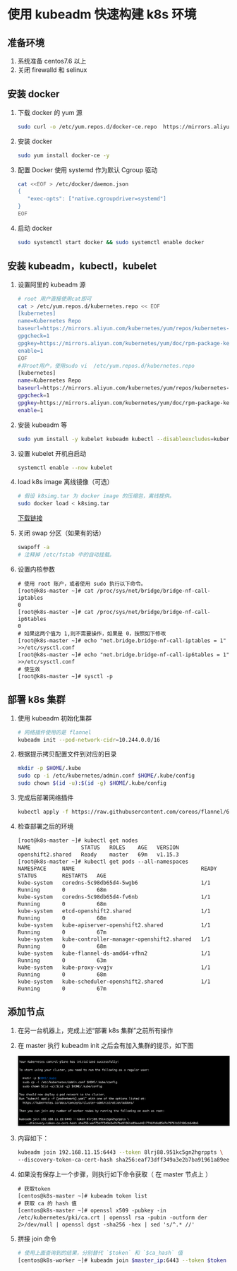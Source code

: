 # 使用 kubeadm 快速构建 k8s 环境

## 准备环境

1. 系统准备 centos7.6 以上
2. 关闭 firewalld 和 selinux

## 安装 docker

1. 下载 docker 的 yum 源

    ```bash
    sudo curl -o /etc/yum.repos.d/docker-ce.repo  https://mirrors.aliyun.com/docker-ce/linux/centos/docker-ce.repo
    ```

2. 安装 docker

    ```bash
    sudo yum install docker-ce -y
    ```

3. 配置 Docker 使用 systemd 作为默认 Cgroup 驱动

    ```bash
    cat <<EOF > /etc/docker/daemon.json
    {
       "exec-opts": ["native.cgroupdriver=systemd"]
    }
    EOF
    ```

4. 启动 docker

    ```bash
    sudo systemctl start docker && sudo systemctl enable docker
    ```

## 安装 kubeadm，kubectl，kubelet

1. 设置阿里的 kubeadm 源

    ```bash
    # root 用户直接使用cat即可
    cat > /etc/yum.repos.d/kubernetes.repo << EOF
    [kubernetes]
    name=Kubernetes Repo
    baseurl=https://mirrors.aliyun.com/kubernetes/yum/repos/kubernetes-el7-x86_64/
    gpgcheck=1
    gpgkey=https://mirrors.aliyun.com/kubernetes/yum/doc/rpm-package-key.gpg
    enable=1
    EOF
    #非root用户，使用sudo vi  /etc/yum.repos.d/kubernetes.repo
    [kubernetes]
    name=Kubernetes Repo
    baseurl=https://mirrors.aliyun.com/kubernetes/yum/repos/kubernetes-el7-x86_64/
    gpgcheck=1
    gpgkey=https://mirrors.aliyun.com/kubernetes/yum/doc/rpm-package-key.gpg
    enable=1
    ```

2. 安装 kubeadm 等

    ```bash
    sudo yum install -y kubelet kubeadm kubectl --disableexcludes=kubernetes # https://github.com/kubernetes/kubeadm/issues/954
    ```

3. 设置 kubelet 开机自启动

    ```bash
    systemctl enable --now kubelet
    ```

4. load k8s image 离线镜像（可选）

    ```bash
    # 假设 k8simg.tar 为 docker image 的压缩包，离线提供。
    sudo docker load < k8simg.tar
    ```

   [下载链接](https://seafile.sh.99cloud.net/f/829d5212ca404db2a908/?dl=1)

5. 关闭 swap 分区（如果有的话）

    ```bash
    swapoff -a
    # 注释掉 /etc/fstab 中的自动挂载。
    ```

6. 设置内核参数

    ```console
    # 使用 root 账户，或者使用 sudo 执行以下命令。
    [root@k8s-master ~]# cat /proc/sys/net/bridge/bridge-nf-call-iptables
    0
    [root@k8s-master ~]# cat /proc/sys/net/bridge/bridge-nf-call-ip6tables
    0
    # 如果这两个值为 1,则不需要操作，如果是 0，按照如下修改
    [root@k8s-master ~]# echo "net.bridge.bridge-nf-call-iptables = 1" >>/etc/sysctl.conf
    [root@k8s-master ~]# echo "net.bridge.bridge-nf-call-ip6tables = 1" >>/etc/sysctl.conf
    # 使生效
    [root@k8s-master ~]# sysctl -p
    ```

## 部署 k8s 集群

1. 使用 kubeadm 初始化集群

    ```bash
    # 网络插件使用的是 flannel
    kubeadm init --pod-network-cidr=10.244.0.0/16
    ```

2. 根据提示拷贝配置文件到对应的目录

    ```bash
    mkdir -p $HOME/.kube
    sudo cp -i /etc/kubernetes/admin.conf $HOME/.kube/config
    sudo chown $(id -u):$(id -g) $HOME/.kube/config
    ```

3. 完成后部署网络插件

    ```bash
    kubectl apply -f https://raw.githubusercontent.com/coreos/flannel/62e44c867a2846fefb68bd5f178daf4da3095ccb/Documentation/kube-flannel.yml
    ```

4. 检查部署之后的环境

    ```console
    [root@k8s-master ~]# kubectl get nodes
    NAME                STATUS   ROLES    AGE   VERSION
    openshift2.shared   Ready    master   69m   v1.15.3
    [root@k8s-master ~]# kubectl get pods --all-namespaces
    NAMESPACE     NAME                                        READY   STATUS        RESTARTS   AGE
    kube-system   coredns-5c98db65d4-5wgb6                    1/1     Running       0          68m
    kube-system   coredns-5c98db65d4-fv6nb                    1/1     Running       0          68m
    kube-system   etcd-openshift2.shared                      1/1     Running       0          68m
    kube-system   kube-apiserver-openshift2.shared            1/1     Running       0          67m
    kube-system   kube-controller-manager-openshift2.shared   1/1     Running       0          68m
    kube-system   kube-flannel-ds-amd64-vfhn2                 1/1     Running       0          63m
    kube-system   kube-proxy-vvgjv                            1/1     Running       0          68m
    kube-system   kube-scheduler-openshift2.shared            1/1     Running       0          67m
    ```

## 添加节点

1. 在另一台机器上，完成上述“部署 k8s 集群”之前所有操作
2. 在 master 执行 kubeadm init 之后会有加入集群的提示，如下图

    ![join](../images/join.png)

3. 内容如下：

    ```bash
    kubeadm join 192.168.11.15:6443 --token 8lrj88.951kc5gn2hgrppts \
    --discovery-token-ca-cert-hash sha256:eaf73dff349a3e2b7ba91961a89eed4617746fb8d85d7e79761b32106cb640b6
    ```

4. 如果没有保存上一个步骤，则执行如下命令获取（ 在 master 节点上 ）

    ```console
    # 获取token
    [centos@k8s-master ~]# kubeadm token list
    # 获取 ca 的 hash 值
    [centos@k8s-master ~]# openssl x509 -pubkey -in /etc/kubernetes/pki/ca.crt | openssl rsa -pubin -outform der 2>/dev/null | openssl dgst -sha256 -hex | sed 's/^.* //'
    ```

5. 拼接 join 命令

    ```bash
    # 使用上面查询到的结果，分别替代 `$token` 和 `$ca_hash` 值
    [centos@k8s-worker ~]# kubeadm join $master_ip:6443 --token $token --discovery-token-ca-cert-hash sha256:$ca_hash
    ```
